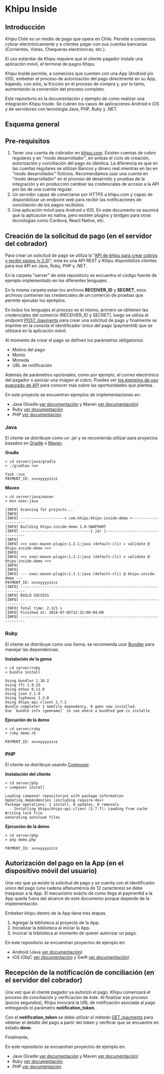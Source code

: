 # Khipu Inside

## Introducción

Khipu Chile es un medio de pago que opera en Chile. Permite a comercios cobrar electrónicamente y a clientes pagar con sus cuentas bancarias (Corrientes, Vistas, Chequeras electrónicas, etc.).

El uso estándar de Khipu requiere que el cliente pagador instale una aplicación móvil, el terminal de pagos Khipu.

Khipu Inside permite, a comercios que cuenten con una App (Android y/o iOS), embeber el proceso de autorización del pago directmente en su App, bajando, con esto, la fricción en el proceso de compra y, por lo tanto, aumentando la conversión del proceso completo.

Este repositorio es la documentación y ejemplo de como realizar una integración Khipu Inside. Se cubren los casos de aplicaciones Android e iOS y de servidores con tecnología Java, PHP, Ruby y .NET.

## Esquema general

## Pre-requisitos

1. Tener una cuenta de cobrador en [khipu.com](khipu.com). Existen cuentas de cobro regulares y en "modo desarrollador", en ambas el ciclo de creación, autorización y conciliación del pago es idéntica. La diferencia es que en las cuentas regulares se utilizan Bancos y dinero real mientras en las en "modo desarrollador" ficticios. Recomendamos usar una cuenta en "modo desarrollador" en el proceso de desarrollo y pruebas de la integración y en producción cambiar las credenciales de acceso a la API por las de una cuenta regular.
2. Un servidor capaz de conectarse por HTTPS a khipu.com y capaz de disponibilizar un endpoint web para recibir las notificaciones de conciliación de los pagos recibidos.
3. Una aplicación móvil para Android o IOS. En este documento se asumirá que la aplicación es nativa, pero existen plugins y bridges para otras tecnologías como Cordova, React Native, etc.


## Creación de la solicitud de pago (en el servidor del cobrador)

Para crear un solicitud de pago se utiliza la "[API de khipu para crear cobros y recibir pagos (v 2.0)](https://khipu.com/page/api)", esta es una API REST y Khipu disponibiliza clientes para esa API en Java, Ruby, PHP y .NET.

En la carpeta "server" de este repositorio se encuentra el código fuente de ejemplo implementado en los diferentes lenguajes.

En la misma carpeta estan los archivos **RECEIVER_ID** y **SECRET**, esos archivos contienen las credenciales de un comercio de pruebas que permite ejecutar los ejemplos. 

En todos los lenguajes el proceso es el mismo, primero se obtienen las credenciales del comercio (RECEIVER_ID y SECRET), luego se utiliza el endpoint [POST /payments](https://khipu.com/page/api-referencia#paymentsPost) para crear una solicitud de pago y finalmente se imprime en la consola el identificador único del pago (paymentId) que se utilizará en la aplicación móvil.

Al momento de crear el pago se definen los parámetros obligatorios:

- Motivo del pago
- Monto
- Moneda
- URL de notificación

Además de parámetros opcionales, como por ejemplo, el correo electrónico del pagador o asociar una imágen al cobro. Puedes ver [los ejemplos de uso avanzado de API](https://khipu.com/page/api-usos-avanzados) para conocer más sobre las oportunidades que plantea.

En este proyecto se encuentran ejemplos de implementaciones en:

- Java (Gradle [ver documentación]() y Maven [ver documentación]())
- Ruby [ver documentación]()
- PHP [ver documentación]()

### Java

El cliente se distribuye como un .jar y se recomienda utilizar para proyectos basados en [Gradle](https://gradle.org/) o [Maven](https://maven.apache.org/).

**Gradle**

```
> cd server/java/gradle  
> ./gradlew run

Task :run  
PAYMENT_ID: xxxxyyyyzzzz
``` 

**Maven**

```
> cd server/java/maven  
> mvn exec:java

[INFO] Scanning for projects...
[INFO]
[INFO] --------------------< com.khipu:khipu-inside-demo >---------------------
[INFO] Building khipu-inside-demo 1.0-SNAPSHOT
[INFO] --------------------------------[ jar ]---------------------------------
[INFO]
[INFO] >>> exec-maven-plugin:1.2.1:java (default-cli) > validate @ khipu-inside-demo >>>
[INFO]
[INFO] <<< exec-maven-plugin:1.2.1:java (default-cli) < validate @ khipu-inside-demo <<<
[INFO]
[INFO]
[INFO] --- exec-maven-plugin:1.2.1:java (default-cli) @ khipu-inside-demo ---
PAYMENT_ID: xxxxyyyyzzzz
[INFO] ------------------------------------------------------------------------
[INFO] BUILD SUCCESS
[INFO] ------------------------------------------------------------------------
[INFO] Total time: 2.121 s
[INFO] Finished at: 2018-07-05T12:32:00-04:00
[INFO] ------------------------------------------------------------------------
``` 

### Ruby

El cliente se distribuye como una Gema, se recomienda usar [Bundler](https://bundler.io/) para manejar las dependencias.

**Instalación de la gema**

```
> cd server/ruby
> bundle install

Using bundler 1.16.2
Using ffi 1.9.25
Using ethon 0.11.0
Using json 2.1.0
Using typhoeus 1.3.0
Using khipu-api-client 2.7.2
Bundle complete! 1 Gemfile dependency, 6 gems now installed.
Use `bundle info [gemname]` to see where a bundled gem is installe
```

**Ejecución de la demo**

```
> cd server/ruby
> ruby demo.rb

PAYMENT_ID: xxxxyyyyzzzz
```

### PHP

El cliente se distribuye usando [Composer](https://getcomposer.org/).

**Instalación del cliente**

```
> cd server/php
> composer install

Loading composer repositories with package information
Updating dependencies (including require-dev)
Package operations: 1 install, 0 updates, 0 removals
  - Installing khipu/khipu-api-client (2.7.7): Loading from cache
Writing lock file
Generating autoload files
```

**Ejecución de la demo**

```
> cd server/php
> php demo.php

PAYMENT_ID: xxxxyyyyzzzz
```


## Autorización del pago en la App (en el dispositivo móvil del usuario)

Una vez que ya existe la solicitud de pago y se cuenta con el identificador único del pago (una cadena alfanumérica de 12 caracteres) se debe traspasar a la App. El mecanismo exácto de como llega el paymentId a la App queda fuera del alcance de este documento porque depende de la implementación.

Embeber khipu dentro de la App tiene tres etapas.

1. Agregar la biblioteca al proyecto de la App.
2. Inicializar la biblioteca al iniciar la App.
3. Invocar la biblioteca al momento de querer autorizar un pago.

En este repositorio se encuentran proyectos de ejemplo en:

- Android (Java [ver documentación]())
- iOS (ObjC [ver documentación]() y Swift [ver documentación]()).


## Recepción de la notificación de conciliación (en el servidor del cobrador)

Una vez que el cliente pagador ya autorizó el pago. Khipu comenzará el proceso de conciliación y verificación de éste. Al finalizar ese proceso (pocos segundos), Khipu invocará la URL de notificación asociada al pago entregando el parámetro **notification_token**.

Con el **notification_token** se debe utilizar el método [GET /payments](https://khipu.com/page/api-referencia#paymentsGet) para obtener el detalle del pago a partir del token y verificar que se encuentre en estado **done**.

Finalmente, 

En este repositorio se encuentran proyectos de ejemplo en:

- Java (Gradle [ver documentación]() y Maven [ver documentación]())
- Ruby [ver documentación]()
- PHP [ver documentación]()


